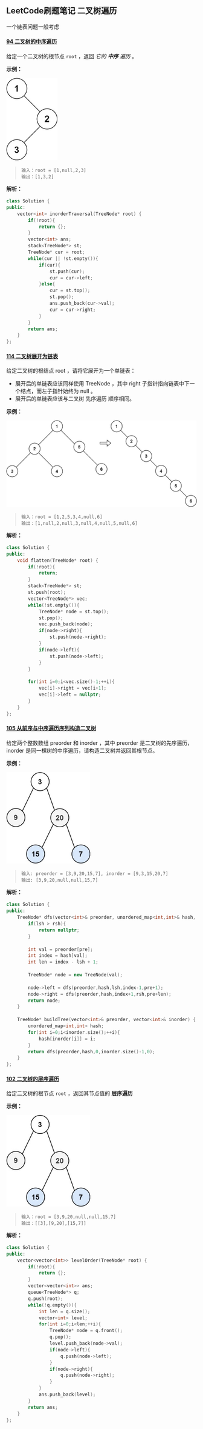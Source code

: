 ## LeetCode刷题笔记 二叉树遍历

一个链表问题一般考虑 

#### [94 二叉树的中序遍历](https://leetcode-cn.com/problems/binary-tree-inorder-traversal/)

给定一个二叉树的根节点 `root` ，返回 *它的 **中序** 遍历* 。

**示例：**

<img src="img\94.jpg" alt="94" style="zoom:67%;" />

> ```
> 输入：root = [1,null,2,3]
> 输出：[1,3,2]
> ```

**解析：**

```cpp
class Solution {
public:
    vector<int> inorderTraversal(TreeNode* root) {
        if(!root){
            return {};
        }
        vector<int> ans;
        stack<TreeNode*> st;
        TreeNode* cur = root;
        while(cur || !st.empty()){
            if(cur){
                st.push(cur);
                cur = cur->left;
            }else{
                cur = st.top();
                st.pop();
                ans.push_back(cur->val);
                cur = cur->right;
            }
        }
        return ans;
    }
};
```

#### [114 二叉树展开为链表](https://leetcode-cn.com/problems/flatten-binary-tree-to-linked-list/)

给定二叉树的根结点 root ，请将它展开为一个单链表：

- 展开后的单链表应该同样使用 TreeNode ，其中 right 子指针指向链表中下一个结点，而左子指针始终为 null 。
- 展开后的单链表应该与二叉树 先序遍历 顺序相同。

**示例：**

<img src="img\114.jpg" alt="114" style="zoom:80%;" />

> ```
> 输入：root = [1,2,5,3,4,null,6]
> 输出：[1,null,2,null,3,null,4,null,5,null,6]
> ```

**解析：**

```cpp
class Solution {
public:
    void flatten(TreeNode* root) {
        if(!root){
            return;
        }
        stack<TreeNode*> st;
        st.push(root);
        vector<TreeNode*> vec;
        while(!st.empty()){
            TreeNode* node = st.top();
            st.pop();
            vec.push_back(node);
            if(node->right){
                st.push(node->right);
            }
            if(node->left){
                st.push(node->left);
            }
        }
        
        for(int i=0;i<vec.size()-1;++i){
            vec[i]->right = vec[i+1];
            vec[i]->left = nullptr;
        }
    }
};
```

#### [105 从前序与中序遍历序列构造二叉树](https://leetcode-cn.com/problems/construct-binary-tree-from-preorder-and-inorder-traversal/)

给定两个整数数组 preorder 和 inorder ，其中 preorder 是二叉树的先序遍历， inorder 是同一棵树的中序遍历，请构造二叉树并返回其根节点。

**示例：**

<img src="img\102.jpg" alt="102" style="zoom:80%;" />

> ```
> 输入: preorder = [3,9,20,15,7], inorder = [9,3,15,20,7]
> 输出: [3,9,20,null,null,15,7]
> ```

**解析：**

```cpp
class Solution {
public:
    TreeNode* dfs(vector<int>& preorder, unordered_map<int,int>& hash, int lsh, int rsh, int pre){
        if(lsh > rsh){
            return nullptr;
        }

        int val = preorder[pre];
        int index = hash[val];
        int len = index - lsh + 1;

        TreeNode* node = new TreeNode(val);

        node->left = dfs(preorder,hash,lsh,index-1,pre+1);
        node->right = dfs(preorder,hash,index+1,rsh,pre+len);
        return node;
    }

    TreeNode* buildTree(vector<int>& preorder, vector<int>& inorder) {
        unordered_map<int,int> hash;
        for(int i=0;i<inorder.size();++i){
            hash[inorder[i]] = i;
        }
        return dfs(preorder,hash,0,inorder.size()-1,0);
    }
};
```

#### [102 二叉树的层序遍历](https://leetcode-cn.com/problems/binary-tree-level-order-traversal/)

给定二叉树的根节点 `root` ，返回其节点值的 **层序遍历** 

**示例：**

<img src="img\102.jpg" alt="102" style="zoom:80%;" />

> ```
> 输入：root = [3,9,20,null,null,15,7]
> 输出：[[3],[9,20],[15,7]]
> ```

**解析：**

```cpp
class Solution {
public:
    vector<vector<int>> levelOrder(TreeNode* root) {
        if(!root){
            return {};
        }
        vector<vector<int>> ans;
        queue<TreeNode*> q;
        q.push(root);
        while(!q.empty()){
            int len = q.size();
            vector<int> level;
            for(int i=0;i<len;++i){
                TreeNode* node = q.front();
                q.pop();
                level.push_back(node->val);
                if(node->left){
                    q.push(node->left);
                }
                if(node->right){
                    q.push(node->right);
                }
            }
            ans.push_back(level);
        }
        return ans;
    }
};
```



